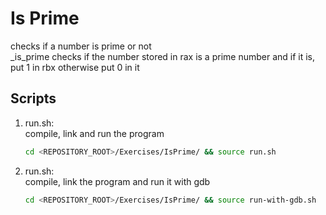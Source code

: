 # Is Prime
checks if a number is prime or not<br />
_is_prime checks if the number stored in rax is a prime number and if it is, put 1 in rbx otherwise put 0 in it

## Scripts
 1. run.sh: <br />
    compile, link and run the program <br />
    ```bash
    cd <REPOSITORY_ROOT>/Exercises/IsPrime/ && source run.sh
    ```
 
 2. run.sh: <br />
    compile, link the program and run it with gdb <br />
    ```bash
    cd <REPOSITORY_ROOT>/Exercises/IsPrime/ && source run-with-gdb.sh
    ```
